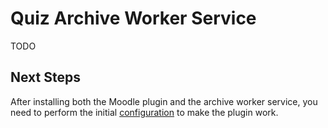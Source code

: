 # Quiz Archive Worker Service

TODO

## Next Steps

After installing both the Moodle plugin and the archive worker service, you
need to perform the initial [configuration](/configuration) to make the plugin
work.
